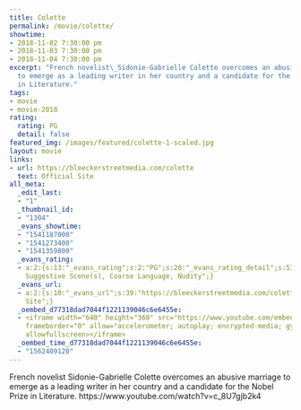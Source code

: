 ```yaml
---
title: Colette
permalink: /movie/colette/
showtime:
- 2018-11-02 7:30:00 pm
- 2018-11-03 7:30:00 pm
- 2018-11-04 7:30:00 pm
excerpt: "French novelist\_Sidonie-Gabrielle Colette overcomes an abusive marriage
  to emerge as a leading writer in her country and a candidate for the Nobel Prize
  in Literature."
tags:
- movie
- movie-2018
rating:
  rating: PG
  detail: false
featured_img: /images/featured/colette-1-scaled.jpg
layout: movie
links:
- url: https://bleeckerstreetmedia.com/colette
  text: Official Site
all_meta:
  _edit_last:
  - "1"
  _thumbnail_id:
  - "1304"
  _evans_showtime:
  - "1541187000"
  - "1541273400"
  - "1541359800"
  _evans_rating:
  - a:2:{s:13:"_evans_rating";s:2:"PG";s:20:"_evans_rating_detail";s:53:"Sexually
    Suggestive Scene(s), Coarse Language, Nudity";}
  _evans_url:
  - a:2:{s:10:"_evans_url";s:39:"https://bleeckerstreetmedia.com/colette";s:15:"_evans_url_name";s:13:"Official
    Site";}
  _oembed_d77318dad7044f1221139046c6e6455e:
  - <iframe width="640" height="360" src="https://www.youtube.com/embed/c_8U7gjb2k4?feature=oembed"
    frameborder="0" allow="accelerometer; autoplay; encrypted-media; gyroscope; picture-in-picture"
    allowfullscreen></iframe>
  _oembed_time_d77318dad7044f1221139046c6e6455e:
  - "1562409120"
---
```


<div class="overview" dir="auto">French novelist Sidonie-Gabrielle Colette overcomes an abusive marriage to emerge as a leading writer in her country and a candidate for the Nobel Prize in Literature. https://www.youtube.com/watch?v=c_8U7gjb2k4 </div>
